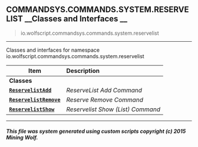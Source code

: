 ## COMMANDSYS.COMMANDS.SYSTEM.RESERVELIST __Classes and Interfaces __

>io.wolfscript.commandsys.commands.system.reservelist

---

Classes and interfaces for namespace io.wolfscript.commandsys.commands.system.reservelist

Item | Description   
--- | :--- 
__Classes__|
__[`ReservelistAdd`](ReservelistAdd.md)__ | _ReserveList Add Command_ 
__[`ReservelistRemove`](ReservelistRemove.md)__ | _Reserve Remove Command_ 
__[`ReservelistShow`](ReservelistShow.md)__ | _Reservelist Show (List) Command_ 



---



##### This file was system generated using custom scripts copyright (c) 2015 Mining Wolf.
	

